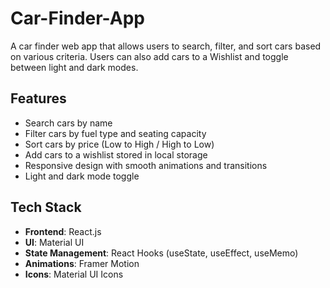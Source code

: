 # Car-Finder-App
A car finder web app that allows users to search, filter, and sort cars based on various criteria. Users can also add cars to a Wishlist and toggle between light and dark modes.
## Features
- Search cars by name
- Filter cars by fuel type and seating capacity
- Sort cars by price (Low to High / High to Low)
- Add cars to a wishlist stored in local storage
- Responsive design with smooth animations and transitions
- Light and dark mode toggle

## Tech Stack
- **Frontend**: React.js
- **UI**: Material UI
- **State Management**: React Hooks (useState, useEffect, useMemo)
- **Animations**: Framer Motion
- **Icons**: Material UI Icons
